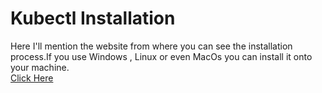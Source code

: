 <h1>Kubectl Installation</h1>

Here I'll mention the website from where you can see the installation process.If you use Windows , Linux or even MacOs you can install it onto your machine.<br>
<a href="https://kubernetes.io/docs/tasks/tools/">Click Here </a>

